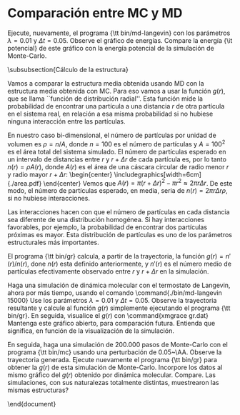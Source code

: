 

# Comparación entre MC y MD

Ejecute, nuevamente, el programa {\tt bin/md-langevin} con los
parámetros $\lambda=0.01$ y $\Delta t=0.05$. Observe el gráfico
de energías. Compare la energía {\it potencial} de este gráfico con la
energía potencial de la simulación de Monte-Carlo.

\subsubsection{Cálculo de la estructura}

Vamos a comparar la estructura media obtenida usando MD con la
estructura media obtenida con MC. Para eso vamos a usar la función
$g(r)$, que se llama ``función de distribución radial''. 
Esta función mide la probabilidad de encontrar una partícula a
una distancia $r$ de otra partícula en el sistema real, en relación a
esa misma probabilidad si no hubiese ninguna interacción entre las
partículas. 

En nuestro caso bi-dimensional, el número de partículas por unidad de
volumen es $\rho=n/A$, donde $n=100$ es el número de partículas y $A=100^2$
es el área total del sistema simulado. El número de partículas esperado
en un intervalo de distancias entre $r$ y $r+\Delta r$ de cada partícula
es, por lo tanto $n(r)=\rho A(r)$, donde $A(r)$ es el área de una cáscara
circular de radio menor $r$ y radio mayor $r+\Delta r$:
\begin{center}
\includegraphics[width=6cm]{./area.pdf}
\end{center}
Vemos que $A(r)=\pi (r+\Delta r)^2 - \pi r^2 \approx 2\pi r\Delta r$.
De este modo, el número de partículas esperado, en media, seria de 
$n(r)=2\pi r\Delta r\rho$, si no hubiese interacciones. 

Las interacciones hacen con que el número de partículas en cada
distancia sea diferente de una distribución homogénea. Si hay
interacciones favorables, por ejemplo, la probabilidad de encontrar dos
partículas próximas es mayor. Esta distribución de partículas es uno de
los parámetros estructurales más importantes.

El programa {\tt bin/gr} calcula, a partir de la trayectoria, la función
$g(r)=n'(r)/n(r)$, done $n(r)$ esta definido anteriormente, y $n'(r)$ es
el número medio de partículas efectivamente observado entre $r$ y $r+\Delta r$
en la simulación. 

Haga una simulación de dinámica molecular con el termostato de Langevin,
ahora por más tiempo, 
usando el comando 
\command{./bin/md-langevin 15000}
Use los parámetros
$\lambda=0.01$ y $\Delta t=0.05$. Observe la trayectoria resultante y
calcule al función $g(r)$ simplemente ejecutando el programa {\tt
bin/gr}. En seguida, visualice el $g(r)$ con
\command{xmgrace gr.dat} 
Mantenga este gráfico abierto, para comparación futura. Entienda que
significa, en función de la visualización de la simulación. 

En seguida, haga una simulación de 200.000 pasos de Monte-Carlo con el programa 
{\tt bin/mc} usando una perturbación de 0.05~\AA. Observe la trayectoria
generada. Ejecute nuevamente el
programa {\tt bin/gr} para obtener la $g(r)$ de esta simulación de
Monte-Carlo. Incorpore los datos al mismo gráfico del $g(r)$ obtenido
por dinámica molecular. Compare. Las simulaciones, con sus naturalezas
totalmente distintas, muestrearon las mismas estructuras?  

\end{document}



















